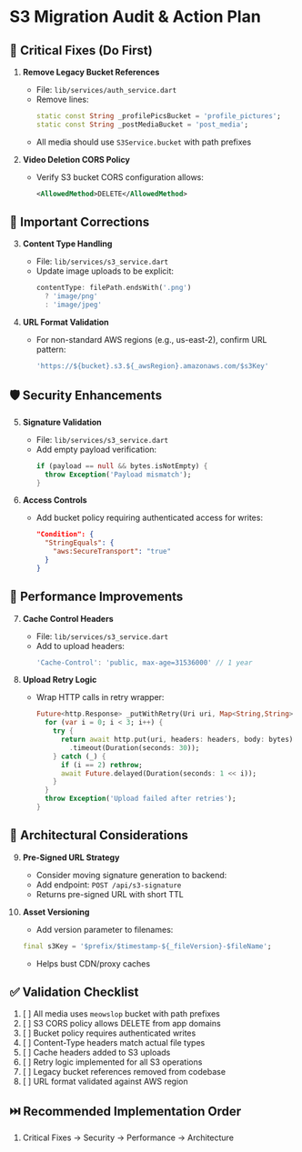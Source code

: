 # S3 Migration Audit & Action Plan

## 🚨 Critical Fixes (Do First)

1. **Remove Legacy Bucket References**
   - File: `lib/services/auth_service.dart`
   - Remove lines:
     ```dart
     static const String _profilePicsBucket = 'profile_pictures';
     static const String _postMediaBucket = 'post_media';
     ```
   - All media should use `S3Service.bucket` with path prefixes

2. **Video Deletion CORS Policy**
   - Verify S3 bucket CORS configuration allows:
     ```xml
     <AllowedMethod>DELETE</AllowedMethod>
     ```

## 🔧 Important Corrections

3. **Content Type Handling**
   - File: `lib/services/s3_service.dart`
   - Update image uploads to be explicit:
     ```dart
     contentType: filePath.endsWith('.png') 
       ? 'image/png'
       : 'image/jpeg'
     ```

4. **URL Format Validation**
   - For non-standard AWS regions (e.g., us-east-2), confirm URL pattern:
     ```dart
     'https://${bucket}.s3.${_awsRegion}.amazonaws.com/$s3Key'
     ```

## 🛡️ Security Enhancements

5. **Signature Validation**
   - File: `lib/services/s3_service.dart`
   - Add empty payload verification:
     ```dart
     if (payload == null && bytes.isNotEmpty) {
       throw Exception('Payload mismatch');
     }
     ```

6. **Access Controls**
   - Add bucket policy requiring authenticated access for writes:
     ```json
     "Condition": {
       "StringEquals": {
         "aws:SecureTransport": "true"
       }
     }
     ```

## 🚀 Performance Improvements

7. **Cache Control Headers**
   - File: `lib/services/s3_service.dart`
   - Add to upload headers:
     ```dart
     'Cache-Control': 'public, max-age=31536000' // 1 year
     ```

8. **Upload Retry Logic**
   - Wrap HTTP calls in retry wrapper:
     ```dart
     Future<http.Response> _putWithRetry(Uri uri, Map<String,String> headers, Uint8List bytes) async {
       for (var i = 0; i < 3; i++) {
         try {
           return await http.put(uri, headers: headers, body: bytes)
             .timeout(Duration(seconds: 30));
         } catch (_) {
           if (i == 2) rethrow;
           await Future.delayed(Duration(seconds: 1 << i));
         }
       }
       throw Exception('Upload failed after retries');
     }
     ```

## 🔄 Architectural Considerations

9. **Pre-Signed URL Strategy**
   - Consider moving signature generation to backend:
   - Add endpoint: `POST /api/s3-signature` 
   - Returns pre-signed URL with short TTL

10. **Asset Versioning**
    - Add version parameter to filenames:
    ```dart
    final s3Key = '$prefix/$timestamp-${_fileVersion}-$fileName';
    ```
    - Helps bust CDN/proxy caches

## ✅ Validation Checklist

1. [ ] All media uses `meowslop` bucket with path prefixes
2. [ ] S3 CORS policy allows DELETE from app domains
3. [ ] Bucket policy requires authenticated writes
4. [ ] Content-Type headers match actual file types
5. [ ] Cache headers added to S3 uploads
6. [ ] Retry logic implemented for all S3 operations
7. [ ] Legacy bucket references removed from codebase
8. [ ] URL format validated against AWS region

## ⏭️ Recommended Implementation Order

1. Critical Fixes → Security → Performance → Architecture
